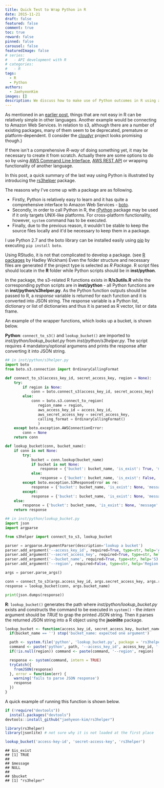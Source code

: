 ```yaml
---
title: Quick Test to Wrap Python in R
date: 2015-11-21
draft: false
featured: false
comment: true
toc: true
reward: false
pinned: false
carousel: false
featuredImage: false
# series:
#   - API development with R
# categories:
#   - R
tags: 
  - R
  - Python
authors:
  - JaehyeonKim
images: []
description: We discuss how to make use of Python outcomes in R using a package.
---
```


As mentioned in an [earlier post](/blog/2015-08-09-some-thoughts-on-python-for-r-users), things that are not easy in R can be relatively simple in other languages. Another example would be connecting to Amazon Web Services. In relation to s3, although there are a number of existing packages, many of them seem to be deprecated, premature or platform-dependent. (I consider the [cloudyr](https://cloudyr.github.io/) project looks promising though.)

If there isn't a comprehensive *R-way* of doing something yet, it may be necessary to create it from scratch. Actually there are some options to do so by using [AWS Command Line Interface](https://aws.amazon.com/cli/), [AWS REST API](http://docs.aws.amazon.com/AmazonS3/latest/API/APIRest.html) or wrapping functionality of another language.

In this post, a quick summary of the last way using Python is illustrated by introducing the [rs3helper](https://github.com/jaehyeon-kim/rs3helper) package.

The reasons why I've come up with a package are as following.

* Firstly, Python is relatively easy to learn and it has quite a comprehensive interface to Amazon Web Services - [boto](http://boto.cloudhackers.com/en/latest/).
* Secondly, in order to call Python in R, the [rPython](http://rpython.r-forge.r-project.org/) package may be used if it only targets UNIX-like platforms. For cross-platform functionality, however, `system` command has to be executed. 
* Finally, due to the previous reason, it wouldn't be stable to keep the source files locally and it'd be necessary to keep them in a package.

I use Python 2.7 and the boto library can be installed easily using [pip](http://pip.readthedocs.org/en/stable/quickstart/) by executing `pip install boto`.

Using RStudio, it is not that complicated to develop a package. (see [R packages](http://r-pkgs.had.co.nz/) by Hadley Wickham) Even the folder structure and necessary files are generated if the project type is selected as *R Package*. R script files should locate in the **R** folder while Python scripts should be in **inst/python**. 

In the package, the s3-related R functions exists in **R/s3utils.R** while the corresponding python scripts are in **inst/python** - all Python functions are in **inst/python/s3helper.py**. As the Python function outputs should be passed to R, a *response* variable is returned for each function and it is converted into JSON string. The response variable is a Python list, dictionary or list of dictionaries and thus it is parsed as R vector, list or data frame.

An example of the wrapper functions, which looks up a bucket, is shown below.

**Python**: `connect_to_s3()` and `lookup_bucket()` are imported to *inst/python/lookup_bucket.py* from *inst/python/s3helper.py*. The script requires 4 mandatory/optional argumens and prints the response after converting it into JSON string.

```python
## in inst/python/s3helper.py
import boto
from boto.s3.connection import OrdinaryCallingFormat

def connect_to_s3(access_key_id, secret_access_key, region = None):
    try:
        if region is None:
            conn = boto.connect_s3(access_key_id, secret_access_key)
        else:
            conn = boto.s3.connect_to_region(
               region_name = region,
               aws_access_key_id = access_key_id,
               aws_secret_access_key = secret_access_key,
               calling_format = OrdinaryCallingFormat()
               )
    except boto.exception.AWSConnectionError:
        conn = None
    return conn

def lookup_bucket(conn, bucket_name):
    if conn is not None:
        try:
            bucket = conn.lookup(bucket_name)
            if bucket is not None:
                response = {'bucket': bucket_name, 'is_exist': True, 'message': None}
            else:
                response = {'bucket': bucket_name, 'is_exist': False, 'message': None}
        except boto.exception.S3ResponseError as re:
            response = {'bucket': bucket_name, 'is_exist': None, 'message': 'S3ResponseError = {0} {1}'.format(re[0], re[1])}
        except:
            response = {'bucket': bucket_name, 'is_exist': None, 'message': 'Unhandled error occurs'}
    else:
        response = {'bucket': bucket_name, 'is_exist': None, 'message': 'connection is not made'}
    return response
```

```python
## in inst/python/lookup_bucket.py
import json
import argparse

from s3helper import connect_to_s3, lookup_bucket

parser = argparse.ArgumentParser(description='lookup a bucket')
parser.add_argument('--access_key_id', required=True, type=str, help='AWS access key id')
parser.add_argument('--secret_access_key', required=True, type=str, help='AWS secret access key')
parser.add_argument('--bucket_name', required=True, type=str, help='S3 bucket name')
parser.add_argument('--region', required=False, type=str, help='Region info')

args = parser.parse_args()

conn = connect_to_s3(args.access_key_id, args.secret_access_key, args.region)
response = lookup_bucket(conn, args.bucket_name)

print(json.dumps(response))
```

**R**: `lookup_bucket()` generates the path where *inst/python/lookup_bucket.py* exists and constructs the command to be executed in `system()` - the *intern* argument should be *TRUE* to grap the printed JSON string. Then it parses the returned JSON string into a R object using the **jsoinlite** package.


```r
lookup_bucket <- function(access_key_id, secret_access_key, bucket_name, region = NULL) {
  if(bucket_name == '') stop('bucket_name: expected one argument')

  path <- system.file('python', 'lookup_bucket.py', package = 'rs3helper')
  command <- paste('python', path, '--access_key_id', access_key_id, '--secret_access_key', secret_access_key, '--bucket_name', bucket_name)
  if(!is.null(region)) command <- paste(command, '--region', region)

  response <- system(command, intern = TRUE)
  tryCatch({
    fromJSON(response)
  }, error = function(err) {
    warning('fails to parse JSON response')
    response
  })
}
```

A quick example of running this function is shown below.


```r
if (!require("devtools"))
  install.packages("devtools")
devtools::install_github("jaehyeon-kim/rs3helper")

library(rs3helper)
library(jsonlite) # not sure why it is not loaded at the first place

lookup_bucket('access-key-id', 'secret-access-key', 'rs3helper')
```



```
## $is_exist
## [1] TRUE
## 
## $message
## NULL
## 
## $bucket
## [1] "rs3helper"
```

